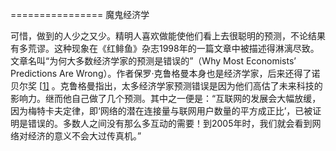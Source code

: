 ================ 魔鬼经济学

可惜，做到的人少之又少。精明人喜欢做能使他们看上去很聪明的预测，不论结果有多荒谬。这种现象在《红鲱鱼》杂志1998年的一篇文章中被描述得淋漓尽致。文章名叫“为何大多数经济学家的预测是错误的”（Why Most Economists’ Predictions Are Wrong）。作者保罗·克鲁格曼本身也是经济学家，后来还得了诺贝尔奖 [[1\]](#filepos1088046) 。克鲁格曼指出，太多经济学家预测错误是因为他们高估了未来科技的影响力。继而他自己做了几个预测。其中之一便是：“互联网的发展会大幅放缓，因为梅特卡夫定律，即‘网络的潜在连接量与联网用户数量的平方成正比’，已被证明是错误的。多数人之间没有那么多互动的需要！到2005年时，我们就会看到网络对经济的意义不会大过传真机。”